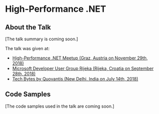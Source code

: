 # High-Performance .NET

## About the Talk
[The talk summary is coming soon.]

The talk was given at:

- [High-Performance .NET Meetup (Graz, Austria on November 29th, 2018)](https://www.meetup.com/High-Performance-DotNet/events/256330873/)
- [Microsoft Developer User Group Rijeka (Rijeka, Croatia on September 28th, 2018)](https://www.meetup.com/Microsoft-Developer-User-Group-Rijeka/events/254828604)
- [Tech Bytes by Quovantis (New Delhi, India on July 14th, 2018)](https://www.meetup.com/Tech-Bytes-by-Quovantis/events/252503674/)

## Code Samples
[The code samples used in the talk are coming soon.]